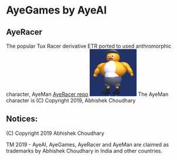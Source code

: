 # AyeGames by AyeAI

## AyeRacer
The popular Tux Racer derivative ETR ported to used anthromorphic character, AyeMan
[AyeRacer repo](https://github.com/ayegames/ayeracer)
![AyeMan](https://raw.githubusercontent.com/ayegames/ayeracer/master/data/char/ayeman/preview.png)
The AyeMan character is (C) Copyright 2019, Abhishek Choudhary

## Notices:
(C) Copyright 2019 Abhishek Choudhary

TM 2019 - AyeAI, AyeGames, AyeRacer and AyeMan are claimed as trademarks by Abhishek Choudhary in India and other countries.
